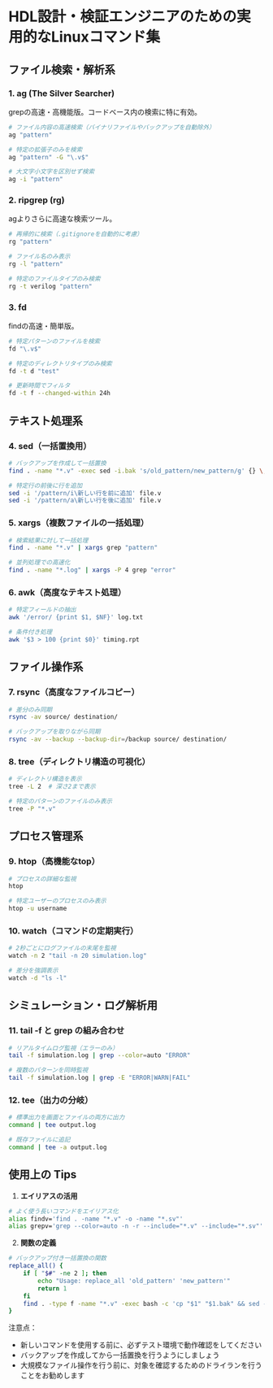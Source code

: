 # HDL設計・検証エンジニアのための実用的なLinuxコマンド集

## ファイル検索・解析系

### 1. ag (The Silver Searcher)
grepの高速・高機能版。コードベース内の検索に特に有効。
```bash
# ファイル内容の高速検索（バイナリファイルやバックアップを自動除外）
ag "pattern" 

# 特定の拡張子のみを検索
ag "pattern" -G "\.v$"

# 大文字小文字を区別せず検索
ag -i "pattern"
```

### 2. ripgrep (rg)
agよりさらに高速な検索ツール。
```bash
# 再帰的に検索（.gitignoreを自動的に考慮）
rg "pattern"

# ファイル名のみ表示
rg -l "pattern"

# 特定のファイルタイプのみ検索
rg -t verilog "pattern"
```

### 3. fd
findの高速・簡単版。
```bash
# 特定パターンのファイルを検索
fd "\.v$"

# 特定のディレクトリタイプのみ検索
fd -t d "test"

# 更新時間でフィルタ
fd -t f --changed-within 24h
```

## テキスト処理系

### 4. sed（一括置換用）
```bash
# バックアップを作成して一括置換
find . -name "*.v" -exec sed -i.bak 's/old_pattern/new_pattern/g' {} \;

# 特定行の前後に行を追加
sed -i '/pattern/i\新しい行を前に追加' file.v
sed -i '/pattern/a\新しい行を後に追加' file.v
```

### 5. xargs（複数ファイルの一括処理）
```bash
# 検索結果に対して一括処理
find . -name "*.v" | xargs grep "pattern"

# 並列処理での高速化
find . -name "*.log" | xargs -P 4 grep "error"
```

### 6. awk（高度なテキスト処理）
```bash
# 特定フィールドの抽出
awk '/error/ {print $1, $NF}' log.txt

# 条件付き処理
awk '$3 > 100 {print $0}' timing.rpt
```

## ファイル操作系

### 7. rsync（高度なファイルコピー）
```bash
# 差分のみ同期
rsync -av source/ destination/

# バックアップを取りながら同期
rsync -av --backup --backup-dir=/backup source/ destination/
```

### 8. tree（ディレクトリ構造の可視化）
```bash
# ディレクトリ構造を表示
tree -L 2  # 深さ2まで表示

# 特定のパターンのファイルのみ表示
tree -P "*.v"
```

## プロセス管理系

### 9. htop（高機能なtop）
```bash
# プロセスの詳細な監視
htop

# 特定ユーザーのプロセスのみ表示
htop -u username
```

### 10. watch（コマンドの定期実行）
```bash
# 2秒ごとにログファイルの末尾を監視
watch -n 2 "tail -n 20 simulation.log"

# 差分を強調表示
watch -d "ls -l"
```

## シミュレーション・ログ解析用

### 11. tail -f と grep の組み合わせ
```bash
# リアルタイムログ監視（エラーのみ）
tail -f simulation.log | grep --color=auto "ERROR"

# 複数のパターンを同時監視
tail -f simulation.log | grep -E "ERROR|WARN|FAIL"
```

### 12. tee（出力の分岐）
```bash
# 標準出力を画面とファイルの両方に出力
command | tee output.log

# 既存ファイルに追記
command | tee -a output.log
```

## 使用上の Tips

1. **エイリアスの活用**
```bash
# よく使う長いコマンドをエイリアス化
alias findv='find . -name "*.v" -o -name "*.sv"'
alias grepv='grep --color=auto -n -r --include="*.v" --include="*.sv"'
```

2. **関数の定義**
```bash
# バックアップ付き一括置換の関数
replace_all() {
    if [ "$#" -ne 2 ]; then
        echo "Usage: replace_all 'old_pattern' 'new_pattern'"
        return 1
    fi
    find . -type f -name "*.v" -exec bash -c 'cp "$1" "$1.bak" && sed -i "s/$2/$3/g" "$1"' -- {} "$1" "$2" \;
}
```

注意点：
- 新しいコマンドを使用する前に、必ずテスト環境で動作確認をしてください
- バックアップを作成してから一括置換を行うようにしましょう
- 大規模なファイル操作を行う前に、対象を確認するためのドライランを行うことをお勧めします
